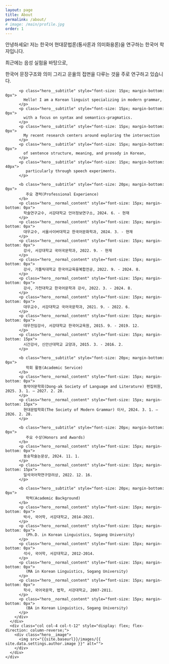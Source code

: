 ```yaml
---
layout: page
title: About
permalink: /about/
# image: /main/profile.jpg
order: 1
---
```


<div class="hero">
  <div class="container">
    <div class="row">
      <div class="col col-8 col-t-12 last-item">
        <div class="hero__content">
          <p class="hero__subtitle" style="font-size: 15px; margin-bottom: 0px">
            안녕하세요! 저는 한국어 현대문법론(통사론과 의미화용론)을 연구하는 한국어 학자입니다.
          </p>
          <p class="hero__subtitle" style="font-size: 15px; margin-bottom: 0px">
            최근에는 음성 실험을 바탕으로,
          </p>
          <p class="hero__subtitle" style="font-size: 15px; margin-bottom: 15px">
             한국어 문장구조와 의미 그리고 운율의 접면을 다루는 것을 주로 연구하고 있습니다.
          </p>

          <p class="hero__subtitle" style="font-size: 15px; margin-bottom: 0px">
            Hello! I am a Korean linguist specializing in modern grammar,
          </p>
          <p class="hero__subtitle" style="font-size: 15px; margin-bottom: 0px">
            with a focus on syntax and semantics-pragmatics.
          </p>
          <p class="hero__subtitle" style="font-size: 15px; margin-bottom: 0px">
            My recent research centers around exploring the intersection
          </p>
          <p class="hero__subtitle" style="font-size: 15px; margin-bottom: 0px">
            of sentence structure, meaning, and prosody in Korean,
          </p>
          <p class="hero__subtitle" style="font-size: 15px; margin-bottom: 40px">
             particularly through speech experiments.
          </p>

          <b class="hero__subtitle" style="font-size: 20px; margin-bottom: 0px">
             주요 경력(Professional Experience)
          </b>
          <p class="hero__normal_content" style="font-size: 15px; margin-bottom: 0px">
            학술연구교수, 서강대학교 언어정보연구소, 2024. 6. - 현재
          </p>
          <p class="hero__normal_content" style="font-size: 15px; margin-bottom: 0px">
            대우교수, 서울사이버대학교 한국어문화학과, 2024. 3. - 현재
          </p>
          <p class="hero__normal_content" style="font-size: 15px; margin-bottom: 0px">
            강사, 서강대학교 국어국문학과, 2022. 9. - 현재
          </p>
          <p class="hero__normal_content" style="font-size: 15px; margin-bottom: 0px">
            강사, 가톨릭대학교 한국어교육융복합전공, 2022. 9. - 2024. 8.
          </p>
          <p class="hero__normal_content" style="font-size: 15px; margin-bottom: 0px">
            강사, 가천대학교 한국어문학과 강사, 2022. 3. - 2024. 8.
          </p>
          <p class="hero__normal_content" style="font-size: 15px; margin-bottom: 0px">
            대우교수, 서강대학교 국어국문학과, 2021. 9. - 2022. 6.
          </p>
          <p class="hero__normal_content" style="font-size: 15px; margin-bottom: 0px">
            대우전임강사, 서강대학교 한국어교육원, 2015. 9. - 2019. 12.
          </p>
          <p class="hero__normal_content" style="font-size: 15px; margin-bottom: 15px">
            시간강사, 신안산대학교 교양과, 2015. 3. - 2016. 2.
          </p>

          <b class="hero__subtitle" style="font-size: 20px; margin-bottom: 0px">
             학회 활동(Academic Service)
          </b>
          <p class="hero__normal_content" style="font-size: 15px; margin-bottom: 0px">
            동악어문학회(Dong-ak Society of Language and Literature) 편집위원, 2025. 3. 1. – 2027. 2. 28.
          </p>
          <p class="hero__normal_content" style="font-size: 15px; margin-bottom: 15px">
            현대문법학회(The Society of Modern Grammar) 이사, 2024. 3. 1. – 2026. 2. 28.
          </p>

          <b class="hero__subtitle" style="font-size: 20px; margin-bottom: 0px">
             주요 수상(Honors and Awards)
          </b>
          <p class="hero__normal_content" style="font-size: 15px; margin-bottom: 0px">
            동숭학술논문상, 2024. 11. 1.
          </p>
          <p class="hero__normal_content" style="font-size: 15px; margin-bottom: 15px">
            일석국어학연구장려상, 2022. 12. 16.
          </p>

          <b class="hero__subtitle" style="font-size: 20px; margin-bottom: 0px">
             학력(Academic Background)
          </b>
          <p class="hero__normal_content" style="font-size: 15px; margin-bottom: 0px">
            박사, 국어학, 서강대학교, 2014-2021.
          </p>
          <p class="hero__normal_content" style="font-size: 15px; margin-bottom: 0px">
             (Ph.D. in Korean Linguistics, Sogang University)
          </p>
          <p class="hero__normal_content" style="font-size: 15px; margin-bottom: 0px">
            석사, 국어학, 서강대학교, 2012-2014.
          </p>
          <p class="hero__normal_content" style="font-size: 15px; margin-bottom: 0px">
             (MA in Korean Linguistics, Sogang University)
          </p>
          <p class="hero__normal_content" style="font-size: 15px; margin-bottom: 0px">
            학사, 국어국문학, 법학, 서강대학교, 2007-2011.
          </p>
          <p class="hero__normal_content" style="font-size: 15px; margin-bottom: 0px">
             (BA in Korean Linguistics, Sogang University)
          </p>
        </div>
      </div>
      <div class="col col-4 col-t-12" style="display: flex; flex-direction: column-reverse;">
        <div class="hero__image">
          <img src="{{site.baseurl}}/images/{{ site.data.settings.author.image }}" alt="">
        </div>
      </div>
    </div>
  </div>
</div>